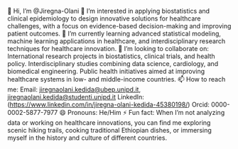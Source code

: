 👋 Hi, I’m @Jiregna-Olani
👀 I’m interested in applying biostatistics and clinical epidemiology to design innovative solutions for healthcare challenges, with a focus on evidence-based decision-making and improving patient outcomes.
🌱 I’m currently learning advanced statistical modeling, machine learning applications in healthcare, and interdisciplinary research techniques for healthcare innovation.
💞️ I’m looking to collaborate on:
International research projects in biostatistics, clinical trials, and health policy.
Interdisciplinary studies combining data science, cardiology, and biomedical engineering.
Public health initiatives aimed at improving healthcare systems in low- and middle-income countries.
📫 How to reach me:
Email: jiregnaolani.kedida@ubep.unipd.it, jiregnaolani.kedida@studenti.unipd.it
LinkedIn: (https://www.linkedin.com/in/jiregna-olani-kedida-45380198/)
Orcid: 0000-0002-5877-7977
😄 Pronouns: He/Him
⚡ Fun fact: When I’m not analyzing data or working on healthcare innovations, you can find me exploring scenic hiking trails, cooking traditional Ethiopian dishes, or immersing myself in the history and culture of different countries.
<!---
Jiregna-Olani/Jiregna-Olani is a ✨ special ✨ repository because its `README.md` (this file) appears on your GitHub profile.
You can click the Preview link to take a look at your changes.
--->

